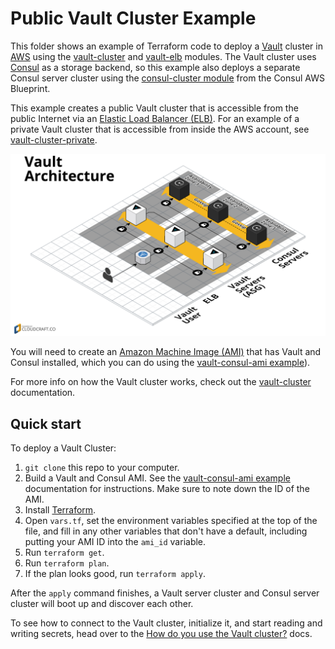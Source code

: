 # Public Vault Cluster Example 

This folder shows an example of Terraform code to deploy a [Vault](https://www.vaultproject.io/) cluster in 
[AWS](https://aws.amazon.com/) using the [vault-cluster](/modules/vault-cluster) and [vault-elb](/modules/vault-elb) 
modules. The Vault cluster uses [Consul](https://www.consul.io/) as a storage backend, so this example also deploys a 
separate Consul server cluster using the [consul-cluster 
module](https://github.com/gruntwork-io/consul-aws-blueprint/tree/master/modules/consul-cluster) from the Consul AWS 
Blueprint.

This example creates a public Vault cluster that is accessible from the public Internet via an [Elastic Load Balancer 
(ELB)](https://aws.amazon.com/elasticloadbalancing/classicloadbalancer/). For an example of a private Vault cluster
that is accessible from inside the AWS account, see [vault-cluster-private](/examples/vault-cluster-private).

![Vault architecture](/_docs/architecture-elb.png)

You will need to create an [Amazon Machine Image (AMI)](http://docs.aws.amazon.com/AWSEC2/latest/UserGuide/AMIs.html) 
that has Vault and Consul installed, which you can do using the [vault-consul-ami example](/examples/vault-consul-ami)).  

For more info on how the Vault cluster works, check out the [vault-cluster](/modules/vault-cluster) documentation.




## Quick start

To deploy a Vault Cluster:

1. `git clone` this repo to your computer.
1. Build a Vault and Consul AMI. See the [vault-consul-ami example](/examples/vault-consul-ami) documentation for 
   instructions. Make sure to note down the ID of the AMI.
1. Install [Terraform](https://www.terraform.io/).
1. Open `vars.tf`, set the environment variables specified at the top of the file, and fill in any other variables that
   don't have a default, including putting your AMI ID into the `ami_id` variable.
1. Run `terraform get`.
1. Run `terraform plan`.
1. If the plan looks good, run `terraform apply`.

After the `apply` command finishes, a Vault server cluster and Consul server cluster will boot up and discover each 
other.
 
To see how to connect to the Vault cluster, initialize it, and start reading and writing secrets, head over to the 
[How do you use the Vault cluster?](/modules/vault-cluster#how-do-you-use-the-vault-cluster) docs.

